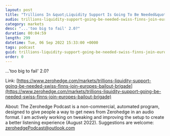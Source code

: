 ```yaml
---
layout: post
title: "Trillions In &quot;Liquidity Support Is Going To Be Needed&quot; As Swiss, Finns Join Europe's Bailout Brigade"
audio: trillions-liquidity-support-going-be-needed-swiss-finns-join-europes-bailout-brigade-1
category: markets
desc: "...'too big to fail' 2.0?"
duration: 00:04:59
length: 299
datetime: Tue, 06 Sep 2022 15:33:00 +0000
tags: podcast
guid: trillions-liquidity-support-going-be-needed-swiss-finns-join-europes-bailout-brigade-0
order: 0
---
```

...'too big to fail' 2.0?

Link: [https://www.zerohedge.com/markets/trillions-liquidity-support-going-be-needed-swiss-finns-join-europes-bailout-brigade](https://www.zerohedge.com/markets/trillions-liquidity-support-going-be-needed-swiss-finns-join-europes-bailout-brigade)

About: The Zerohedge Podcast is a non-commercial, automated program, designed to give people a way to get news from Zerohedge in an audio format.  I am actively working on tweaking and improving the setup to create a better listening experience (August 2022).  Suggestions are welcome: [zerohedgePodcast@outlook.com](mailto:zerohedgePodcast@outlook.com)